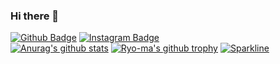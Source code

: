 ### Hi there 👋
[![Github Badge](https://img.shields.io/badge/-Github-000?style=quare&labelColor=000&logo=Github&logoColor=white&link=link)](https://github.com/UgurCanYildiz)
[![Instagram Badge](https://img.shields.io/badge/-Instagram-C13584?style=flat-quare&labelColor=C13584&logo=instagram&logoColor=white&link=link)](https://www.instagram.com/ugurcan024/)
<br/>
[![Anurag's github stats](https://github-readme-stats.vercel.app/api?username=UgurCanYildiz&theme=blue-green)](https://github.com/anuraghazra/github-readme-stats)
[![Ryo-ma's github trophy](https://github-profile-trophy.vercel.app/?username=UgurCanYildiz&row=1)](https://github.com/ryo-ma/github-profile-trophy)
[![Sparkline](https://stars.medv.io/Naereen/badges.svg)](https://stars.medv.io/UgurCanYildiz/badges)



<!--
**UgurCanYildiz/UgurCanYildiz** is a ✨ _special_ ✨ repository because its `README.md` (this file) appears on your GitHub profile.

Here are some ideas to get you started:

- 🔭 I’m currently working on ...
- 🌱 I’m currently learning ...
- 👯 I’m looking to collaborate on ...
- 🤔 I’m looking for help with ...
- 💬 Ask me about ...
- 📫 How to reach me: ...
- 😄 Pronouns: ...
- ⚡ Fun fact: ...
-->
